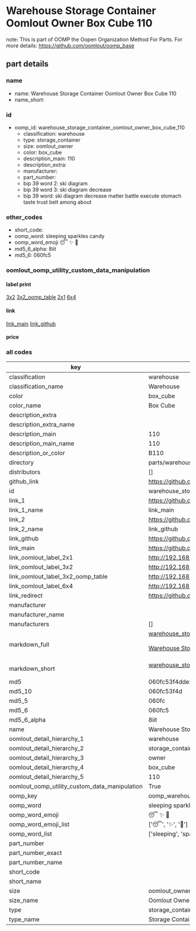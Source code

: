 # Warehouse Storage Container Oomlout Owner Box Cube 110  

note: This is part of OOMP the Oopen Organization Method For Parts. For more details: https://github.com/oomlout/oomp_base

##  part details
  







### name
* name: Warehouse Storage Container Oomlout Owner Box Cube 110
* name_short: 
### id
* oomp_id: warehouse_storage_container_oomlout_owner_box_cube_110
  * classification: warehouse
  * type: storage_container
  * size: oomlout_owner
  * color: box_cube
  * description_main: 110
  * description_extra: 
  * manufacturer: 
  * part_number: 
  * bip 39 word 2: ski diagram
  * bip 39 word 3: ski diagram decrease
  * bip 39 word: ski diagram decrease matter battle execute stomach taste trust belt among about

### other_codes
* short_code: 
* oomp_word: sleeping sparkles candy
* oomp_word_emoji :sleeping: :sparkles: :candy:
* md5_6_alpha: 8iit
* md5_6: 060fc5






### oomlout_oomp_utility_custom_data_manipulation
#### label print
[3x2](http://192.168.1.245:1112/?label=oomp%208iit)
[3x2_oomp_table](http://192.168.1.108:1112/?label=oomp%208iit)
[2x1](http://192.168.1.242:1112/?label=oomp%208iit)
[6x4](http://192.168.1.55:1112/?label=oomp%208iit)    

#### link

[link_main](https://github.com/oomlout/oomlout_oomp_version_1_messy/tree/main/parts/warehouse_storage_container_oomlout_owner_box_cube_110) [link_github](https://github.com/oomlout/oomlout_oomp_version_1_messy/tree/main/parts/warehouse_storage_container_oomlout_owner_box_cube_110)                             

#### price







### all codes 
| key | value |  
| --- | --- |  
| classification | warehouse |  
| classification_name | Warehouse |  
| color | box_cube |  
| color_name | Box Cube |  
| description_extra |  |  
| description_extra_name |  |  
| description_main | 110 |  
| description_main_name | 110 |  
| description_or_color | B110 |  
| directory | parts/warehouse_storage_container_oomlout_owner_box_cube_110 |  
| distributors | [] |  
| github_link | https://github.com/oomlout/oomlout_oomp_part_src/tree/main/parts/warehouse_storage_container_oomlout_owner_box_cube_110 |  
| id | warehouse_storage_container_oomlout_owner_box_cube_110 |  
| link_1 | https://github.com/oomlout/oomlout_oomp_version_1_messy/tree/main/parts/warehouse_storage_container_oomlout_owner_box_cube_110 |  
| link_1_name | link_main |  
| link_2 | https://github.com/oomlout/oomlout_oomp_version_1_messy/tree/main/parts/warehouse_storage_container_oomlout_owner_box_cube_110 |  
| link_2_name | link_github |  
| link_github | https://github.com/oomlout/oomlout_oomp_version_1_messy/tree/main/parts/warehouse_storage_container_oomlout_owner_box_cube_110 |  
| link_main | https://github.com/oomlout/oomlout_oomp_version_1_messy/tree/main/parts/warehouse_storage_container_oomlout_owner_box_cube_110 |  
| link_oomlout_label_2x1 | http://192.168.1.242:1112/?label=oomp%208iit |  
| link_oomlout_label_3x2 | http://192.168.1.245:1112/?label=oomp%208iit |  
| link_oomlout_label_3x2_oomp_table | http://192.168.1.108:1112/?label=oomp%208iit |  
| link_oomlout_label_6x4 | http://192.168.1.55:1112/?label=oomp%208iit |  
| link_redirect | https://github.com/oomlout/oomlout_oomp_version_1_messy/tree/main/parts/warehouse_storage_container_oomlout_owner_box_cube_110 |  
| manufacturer |  |  
| manufacturer_name |  |  
| manufacturers | [] |  
| markdown_full | [warehouse_storage_container_oomlout_owner_box_cube_110](none)<br>[](none)<br>[Warehouse Storage Container Oomlout Owner Box Cube 110](none)<br><br> |  
| markdown_short | [warehouse_storage_container_oomlout_owner_box_cube_110](none)<br><br> |  
| md5 | 060fc53f4dde3ac53c89a894724f3e52 |  
| md5_10 | 060fc53f4d |  
| md5_5 | 060fc |  
| md5_6 | 060fc5 |  
| md5_6_alpha | 8iit |  
| name | Warehouse Storage Container Oomlout Owner Box Cube 110 |  
| oomlout_detail_hierarchy_1 | warehouse |  
| oomlout_detail_hierarchy_2 | storage_container |  
| oomlout_detail_hierarchy_3 | owner |  
| oomlout_detail_hierarchy_4 | box_cube |  
| oomlout_detail_hierarchy_5 | 110 |  
| oomlout_oomp_utility_custom_data_manipulation | True |  
| oomp_key | oomp_warehouse_storage_container_oomlout_owner_box_cube_110 |  
| oomp_word | sleeping sparkles candy |  
| oomp_word_emoji | :sleeping: :sparkles: :candy: |  
| oomp_word_emoji_list | [':sleeping:', ':sparkles:', ':candy:'] |  
| oomp_word_list | ['sleeping', 'sparkles', 'candy'] |  
| part_number |  |  
| part_number_exact |  |  
| part_number_name |  |  
| short_code |  |  
| short_name |  |  
| size | oomlout_owner |  
| size_name | Oomlout Owner |  
| type | storage_container |  
| type_name | Storage Container |  
